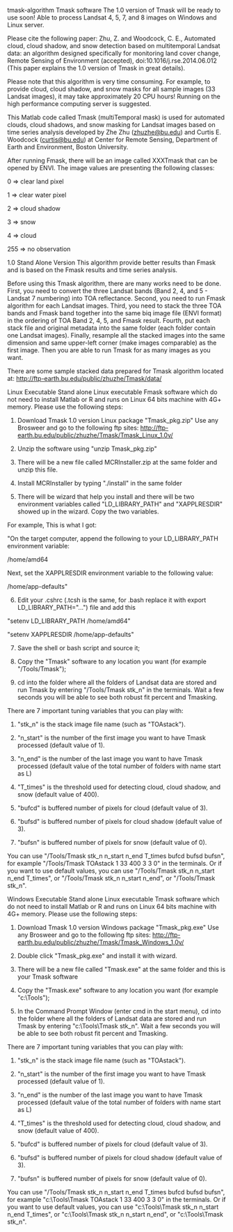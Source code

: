 tmask-algorithm
Tmask software
The 1.0 version of Tmask will be ready to use soon! Able to process Landsat 4, 5, 7, and 8 images on Windows and Linux server.

Please cite the following paper: Zhu, Z. and Woodcock, C. E., Automated cloud, cloud shadow, and snow detection based on multitemporal Landsat data: an algorithm designed specifically for monitoring land cover change, Remote Sensing of Environment (accepted), doi:10.1016/j.rse.2014.06.012 (This paper explains the 1.0 version of Tmask in great details).

Please note that this algorithm is very time consuming. For example, to provide cloud, cloud shadow, and snow masks for all sample images (33 Landsat images), it may take approximately 20 CPU hours! Running on the high performance computing server is suggested.

This Matlab code called Tmask (multiTemporal mask) is used for automated clouds, cloud shadows, and snow masking for Landsat images based on time series analysis developed by Zhe Zhu (zhuzhe@bu.edu) and Curtis E. Woodcock (curtis@bu.edu) at Center for Remote Sensing, Department of Earth and Environment, Boston University.

After running Fmask, there will be an image called XXXTmask that can be opened by ENVI. The image values are presenting the following classes:

0 => clear land pixel

1 => clear water pixel

2 => cloud shadow

3 => snow

4 => cloud

255 => no observation

1.0 Stand Alone Version
This algorithm provide better results than Fmask and is based on the Fmask results and time series analysis.

Before using this Tmask algorithm, there are many works need to be done. First, you need to convert the three Landsat bands (Band 2, 4, and 5 - Landsat 7 numbering) into TOA reflectance. Second, you need to run Fmask algorithm for each Landsat images. Third, you need to stack the three TOA bands and Fmask band together into the same biq image file (ENVI format) in the ordering of TOA Band 2, 4, 5, and Fmask result. Fourth, put each stack file and original metadata into the same folder (each folder contain one Landsat images). Finally, resample all the stacked images into the same dimension and same upper-left corner (make images comparable) as the first image. Then you are able to run Tmask for as many images as you want.

There are some sample stacked data prepared for Tmask algorithm located at: http://ftp-earth.bu.edu/public/zhuzhe/Tmask/data/

Linux Executable
Stand alone Linux executable Fmask software which do not need to install Matlab or R and runs on Linux 64 bits machine with 4G+ memory. Please use the following steps:

1. Download Tmask 1.0 version Linux package "Tmask_pkg.zip" Use any Brosweer and go to the following ftp sites: http://ftp-earth.bu.edu/public/zhuzhe/Tmask/Tmask_Linux_1.0v/

2. Unzip the software using "unzip Tmask_pkg.zip"

3. There will be a new file called MCRInstaller.zip at the same folder and unzip this file.

4. Install MCRInstaller by typing "./install" in the same folder

5. There will be wizard that help you install and there will be two environment variables called "LD_LIBRARY_PATH" and "XAPPLRESDIR" showed up in the wizard. Copy the two variables.

For example, This is what I got:

"On the target computer, append the following to your LD_LIBRARY_PATH environment variable:

/home/amd64

Next, set the XAPPLRESDIR environment variable to the following value:

/home/app-defaults"

6. Edit your .cshrc (.tcsh is the same, for .bash replace it with export LD_LIBRARY_PATH="...") file and add this

"setenv LD_LIBRARY_PATH /home/amd64"

"setenv XAPPLRESDIR /home/app-defaults"

7. Save the shell or bash script and source it;

8. Copy the "Tmask" software to any location you want (for example "/Tools/Tmask");

9. cd into the folder where all the folders of Landsat data are stored and run Tmask by entering "/Tools/Tmask stk_n" in the terminals. Wait a few seconds you will be able to see both robust fit percent and Tmasking.

There are 7 important tuning variables that you can play with:

1) "stk_n" is the stack image file name (such as "TOAstack").

2) "n_start" is the number of the first image you want to have Tmask processed (default value of 1).

3) "n_end" is the number of the last image you want to have Tmask processed (default value of the total number of folders with name start as L)

4) "T_times" is the threshold used for detecting cloud, cloud shadow, and snow (default value of 400).

5) "bufcd" is buffered number of pixels for cloud (default value of 3).

6) "bufsd" is buffered number of pixels for cloud shadow (default value of 3).

7) "bufsn" is buffered number of pixels for snow (default value of 0).

You can use "/Tools/Tmask stk_n n_start n_end T_times bufcd bufsd bufsn", for example "/Tools/Tmask TOAstack 1 33 400 3 3 0" in the terminals. Or if you want to use default values, you can use "/Tools/Tmask stk_n n_start n_end T_times", or "/Tools/Tmask stk_n n_start n_end", or "/Tools/Tmask stk_n".

Windows Executable
Stand alone Linux executable Tmask software which do not need to install Matlab or R and runs on Linux 64 bits machine with 4G+ memory. Please use the following steps:

1. Download Tmask 1.0 version Windows package "Tmask_pkg.exe" Use any Brosweer and go to the following ftp sites: http://ftp-earth.bu.edu/public/zhuzhe/Tmask/Tmask_Windows_1.0v/

2. Double click "Tmask_pkg.exe" and install it with wizard.

3. There will be a new file called "Tmask.exe" at the same folder and this is your Tmask software

4. Copy the "Tmask.exe" software to any location you want (for example "c:\Tools");

5. In the Command Prompt Window (enter cmd in the start menu), cd into the folder where all the folders of Landsat data are stored and run Tmask by entering "c:\Tools\Tmask stk_n". Wait a few seconds you will be able to see both robust fit percent and Tmasking.

There are 7 important tuning variables that you can play with:

1) "stk_n" is the stack image file name (such as "TOAstack").

2) "n_start" is the number of the first image you want to have Tmask processed (default value of 1).

3) "n_end" is the number of the last image you want to have Tmask processed (default value of the total number of folders with name start as L)

4) "T_times" is the threshold used for detecting cloud, cloud shadow, and snow (default value of 400).

5) "bufcd" is buffered number of pixels for cloud (default value of 3).

6) "bufsd" is buffered number of pixels for cloud shadow (default value of 3).

7) "bufsn" is buffered number of pixels for snow (default value of 0).

You can use "/Tools/Tmask stk_n n_start n_end T_times bufcd bufsd bufsn", for example "c:\Tools\Tmask TOAstack 1 33 400 3 3 0" in the terminals. Or if you want to use default values, you can use "c:\Tools\Tmask stk_n n_start n_end T_times", or "c:\Tools\Tmask stk_n n_start n_end", or "c:\Tools\Tmask stk_n".
